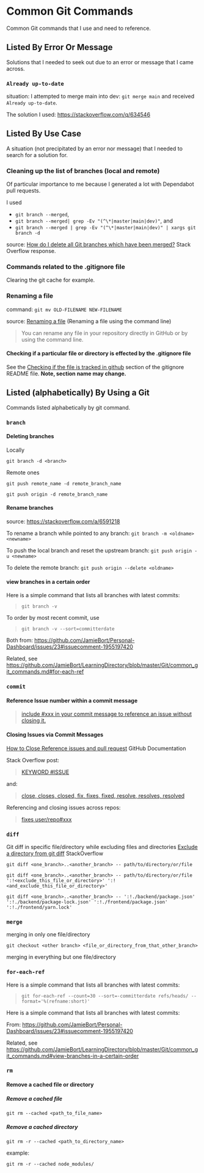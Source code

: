 # Common Git Commands

Common Git commands that I use and need to reference.

## Listed By Error Or Message

Solutions that I needed to seek out due to an error or message that I came across.

### `Already up-to-date`

situation:
I attempted to merge main into dev: `git merge main` and received `Already up-to-date`.

The solution I used: https://stackoverflow.com/q/634546

## Listed By Use Case

A situation (not precipitated by an error nor message) that I needed to search for a solution for.

### Cleaning up the list of branches (local and remote)

Of particular importance to me because I generated a lot with Dependabot pull requests.

I used

- `git branch --merged`,
- `git branch --merged| grep -Ev "(^\*|master|main|dev)"`, and
- `git branch --merged | grep -Ev "(^\*|master|main|dev)" | xargs git branch -d`

source:
[How do I delete all Git branches which have been merged?](https://stackoverflow.com/a/6127884) Stack Overflow response.

### Commands related to the .gitignore file

Clearing the git cache for example.

### Renaming a file

command:
`git mv OLD-FILENAME NEW-FILENAME`

source:
[Renaming a file](https://docs.github.com/en/repositories/working-with-files/managing-files/renaming-a-file#renaming-a-file-using-the-command-line) (Renaming a file using the command line)

> You can rename any file in your repository directly in GitHub or by using the command line.

#### Checking if a particular file or directory is effected by the .gitignore file

See the [Checking if the file is tracked in github](https://github.com/JamieBort/LearningDirectory/blob/master/Git/gitignore/README.md#checking-if-the-file-is-tracked-in-github) section of the gitignore README file.
**Note, section name may change.**

## Listed (alphabetically) By Using a Git <command>

Commands listed alphabetically by git command.

### `branch`

#### Deleting branches

Locally

`git branch -d <branch>`

Remote ones

`git push remote_name -d remote_branch_name`

`git push origin -d remote_branch_name`

#### Rename branches

source: https://stackoverflow.com/a/6591218

To rename a branch while pointed to any branch:
`git branch -m <oldname> <newname>`

To push the local branch and reset the upstream branch:
`git push origin -u <newname>`

To delete the remote branch:
`git push origin --delete <oldname>`

#### view branches in a certain order

Here is a simple command that lists all branches with latest commits:

> `git branch -v`

To order by most recent commit, use

> `git branch -v --sort=committerdate`

Both from: https://github.com/JamieBort/Personal-Dashboard/issues/23#issuecomment-1955197420

Related, see https://github.com/JamieBort/LearningDirectory/blob/master/Git/common_git_commands.md#for-each-ref

### `commit`

#### Reference Issue number within a commit message

> [include #xxx in your commit message to reference an issue without closing it.](https://stackoverflow.com/a/6742691)

#### Closing Issues via Commit Messages

[How to Close Reference issues and pull request](https://github.com/gitbucket/gitbucket/wiki/How-to-Close-Reference-issues-and-pull-request) GitHub Documentation

Stack Overflow post:

> [KEYWORD #ISSUE](https://stackoverflow.com/a/60027286)

and:

> [close, closes, closed, fix, fixes, fixed, resolve, resolves, resolved](https://stackoverflow.com/a/60027286)

Referencing and closing issues across repos:

> [fixes user/repo#xxx](https://stackoverflow.com/a/6742691)

### `diff`

Git diff in specific file/directory while excluding files and directories
[Exclude a directory from git diff](https://stackoverflow.com/questions/4380945/exclude-a-directory-from-git-diff) StackOverflow

`git diff <one_branch>..<another_branch> -- path/to/directory/or/file`

`git diff <one_branch>..<another_branch> -- path/to/directory/or/file ':!<exclude_this_file_or_directory>' ':!<and_exclude_this_file_or_directory>'`

`git diff <one_branch>..<another_branch> -- ':!./backend/package.json' ':!./backend/package-lock.json' ':!./frontend/package.json' ':!./frontend/yarn.lock'`

### `merge`

merging in only one file/directory

`git checkout <other branch> <file_or_directory_from_that_other_branch>`

merging in everything but one file/directory

### `for-each-ref`

Here is a simple command that lists all branches with latest commits:

> `git for-each-ref --count=30 --sort=-committerdate refs/heads/ --format='%(refname:short)'`

Here is a simple command that lists all branches with latest commits:

From: https://github.com/JamieBort/Personal-Dashboard/issues/23#issuecomment-1955197420

Related, see https://github.com/JamieBort/LearningDirectory/blob/master/Git/common_git_commands.md#view-branches-in-a-certain-order

### `rm`

#### Remove a cached file or directory

##### Remove a cached file

`git rm --cached <path_to_file_name>`

##### Remove a cached directory

`git rm -r --cached <path_to_directory_name>`

example:

`git rm -r --cached node_modules/`
